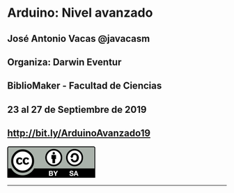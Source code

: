 # Arduino: Nivel avanzado


## José Antonio Vacas @javacasm
## Organiza: Darwin Eventur
## BiblioMaker - Facultad de Ciencias
## 23 al 27 de Septiembre de 2019

## http://bit.ly/ArduinoAvanzado19

![CC](./images/Licencia_CC_peque.png)

* * *
